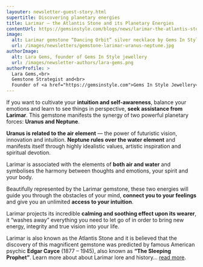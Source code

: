 ```yaml
---
layouter: newsletter-guest-story.html
supertitle: Discovering planetary energies
title: Larimar – the Atlantis Stone and its Planetary Energies
contentUrl: https://gemsinstyle.com/blogs/news/larimar-the-atlantis-stone
image:
  alt: Larimar gemstone “Dancing Orbit” silver necklace by Gems In Style jewellery
  url: /images/newsletters/gemstone-larimar-uranus-neptune.jpg  
authorImage:
  alt: Lara Gems, founder of Gems In Style jewellery
  url: /images/newsletter-authors/lara-gems.png
authorProfile: >
  Lara Gems,<br>
  Gemstone Strategist and<br>
  Founder of <a href="https://gemsinstyle.com">Gems In Style Jewellery</a>
---
```


If you want to cultivate your **intuition and self-awareness**, balance your emotions and learn to see things in perspective, **seek assistance from Larimar**. This gemstone manifests the synergy of two powerful planetary forces: **Uranus and Neptune**.

**Uranus is related to the air element** — the power of futuristic vision, innovation and intuition. **Neptune rules over the water element** and manifests itself through highly idealistic values, artistic inspiration and spiritual devotion.

Larimar is associated with the elements of **both air and water** and symbolises the harmony between thoughts and emotions, your spirit and your body.

Beautifully represented by the Larimar gemstone, these two energies will guide you through the obstacles of your mind, **connect you to your feelings** and give you an unlimited **access to your intuition**.

Larimar projects its incredible **calming and soothing effect upon its wearer**, it “washes away” everything you need to let go of in order to bring new energy, integrity and true vision into your life.

Larimar is also known as the Atlantis Stone and it is believed that the discovery of this magnificent gemstone was predicted by famous American psychic **Edgar Cayce** (1877 – 1945), also known as **“The Sleeping Prophet”**. Learn more about about Larimar lore and history… [read more]($contentUrl).

